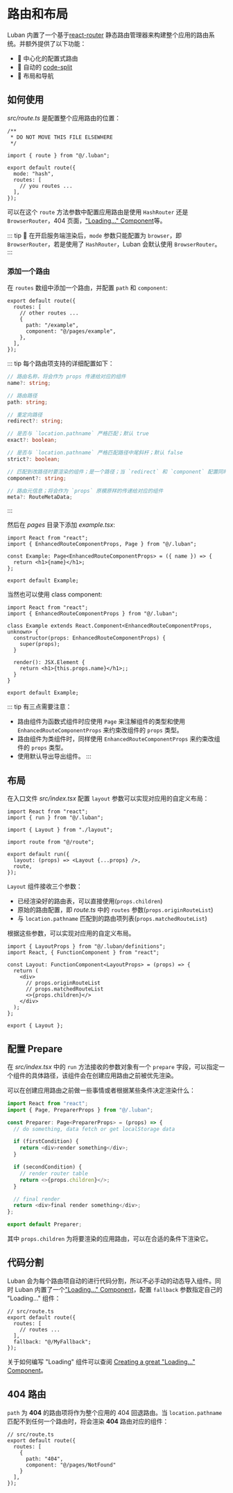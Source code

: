 # 路由和布局

Luban 内置了一个基于[react-router](https://reacttraining.com/react-router/web/guides/quick-start) 静态路由管理器来构建整个应用的路由系统。并额外提供了以下功能：

- 📄 中心化的配置式路由
- 🧩 自动的 [code-split](https://webpack.js.org/guides/code-splitting/#root)
- 🚏 布局和导航

## 如何使用

*src/route.ts* 是配置整个应用路由的位置：
```tsx
/**
 * DO NOT MOVE THIS FILE ELSEWHERE
 */

import { route } from "@/.luban";

export default route({
  mode: "hash",
  routes: [
    // you routes ...
  ],
});
```

可以在这个 `route` 方法参数中配置应用路由是使用 `HashRouter` 还是 `BrowserRouter`，404 页面，["Loading..." Component](https://github.com/jamiebuilds/react-loadable#creating-a-great-loading-component)等。

::: tip 🙋
在开启服务端渲染后，`mode` 参数只能配置为 `browser`，即 `BrowserRouter`，若是使用了 `HashRouter`，Luban 会默认使用 `BrowserRouter`。
:::

###  添加一个路由

在 `routes` 数组中添加一个路由，并配置 `path` 和 `component`:

```typescript{4,5,6,7}
export default route({
  routes: [
    // other routes ...
    {
      path: "/example",
      component: "@/pages/example",
    },
  ],
});
```

::: tip 每个路由项支持的详细配置如下：
```ts
// 路由名称，将会作为 props 传递给对应的组件
name?: string;

// 路由路径
path: string;

// 重定向路径
redirect?: string;

// 是否与 `location.pathname` 严格匹配；默认 true
exact?: boolean;

// 是否与 `location.pathname` 严格匹配路径中尾斜杆；默认 false
strict?: boolean;

// 匹配到改路径时要渲染的组件；是一个路径；当 `redirect` 和 `component` 配置同时存在，将忽略该配置
component?: string;

// 路由元信息；将会作为 `props` 原模原样的传递给对应的组件
meta?: RouteMetaData;
```
:::

然后在 *pages* 目录下添加 *example.tsx*:
```tsx
import React from "react";
import { EnhancedRouteComponentProps, Page } from "@/.luban";

const Example: Page<EnhancedRouteComponentProps> = ({ name }) => {
  return <h1>{name}</h1>;
};

export default Example;
```

当然也可以使用 class component:
```tsx
import React from "react";
import { EnhancedRouteComponentProps } from "@/.luban";

class Example extends React.Component<EnhancedRouteComponentProps, unknown> {
  constructor(props: EnhancedRouteComponentProps) {
    super(props);
  }

  render(): JSX.Element {
    return <h1>{this.props.name}</h1>;;
  }
}

export default Example;
```

::: tip 有三点需要注意：
+ 路由组件为函数式组件时应使用 `Page` 来注解组件的类型和使用 `EnhancedRouteComponentProps` 来约束改组件的 `props` 类型。
+ 路由组件为类组件时，同样使用 `EnhancedRouteComponentProps` 来约束改组件的 `props` 类型。
+ 使用默认导出导出组件。
:::

## 布局

在入口文件 *src/index.tsx* 配置 `layout` 参数可以实现对应用的自定义布局：

```typescript{9}
import React from "react";
import { run } from "@/.luban";

import { Layout } from "./layout";

import route from "@/route";

export default run({
  layout: (props) => <Layout {...props} />,
  route,
});
```

`Layout` 组件接收三个参数：
+ 已经渲染好的路由表，可以直接使用(`props.children`)
+ 原始的路由配置，即 *route.ts* 中的 `routes` 参数(`props.originRouteList`)
+ 与 `location.pathname` 匹配到的路由项列表(`props.matchedRouteList`)

根据这些参数，可以实现对应用的自定义布局。

```tsx
import { LayoutProps } from "@/.luban/definitions";
import React, { FunctionComponent } from "react";

const Layout: FunctionComponent<LayoutProps> = (props) => {
  return (
    <div>
      // props.originRouteList
      // props.matchedRouteList
      <>{props.children}</>
    </div>
  );
};

export { Layout };
```

## 配置 Prepare
在 *src/index.tsx* 中的 `run` 方法接收的参数对象有一个 `prepare` 字段，可以指定一个组件的具体路径，该组件会在创建应用路由之前被优先渲染。

可以在创建应用路由之前做一些事情或者根据某些条件决定渲染什么：
```ts
import React from "react";
import { Page, PreparerProps } from "@/.luban";

const Preparer: Page<PreparerProps> = (props) => {
  // do something, data fetch or get localStorage data

  if (firstCondition) {
    return <div>render something</div>;
  }

  if (secondCondition) {
    // render router table
    return <>{props.children}</>;
  }

  // final render
  return <div>final render something</div>;
};

export default Preparer;
```

其中 `props.children` 为将要渲染的应用路由，可以在合适的条件下渲染它。

## 代码分割
Luban 会为每个路由项自动的进行代码分割，所以不必手动的动态导入组件。同时 Luban 内置了一个["Loading..." Component](https://github.com/jamiebuilds/react-loadable#creating-a-great-loading-component)，配置 `fallback` 参数指定自己的 "Loading..." 组件：
```ts{6}
// src/route.ts
export default route({
  routes: [
    // routes ...
  ],
  fallback: "@/MyFallback";
});
```

关于如何编写 "Loading" 组件可以查阅 [Creating a great "Loading..." Component](https://github.com/jamiebuilds/react-loadable#creating-a-great-loading-component)。

## 404 路由

`path` 为 **404** 的路由项将作为整个应用的 404 回退路由。当 `location.pathname` 匹配不到任何一个路由时，将会渲染 **404** 路由对应的组件：
```ts{4,5,6,7}
// src/route.ts
export default route({
  routes: [
    {
      path: "404",
      component: "@/pages/NotFound"
    }
  ],
});
```